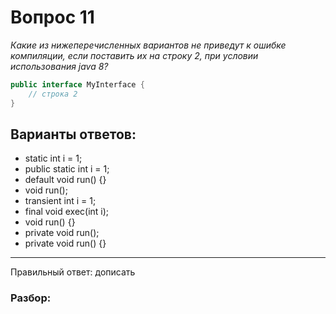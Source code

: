# Вопрос 11
_Какие из нижеперечисленных вариантов не приведут к ошибке компиляции, если поставить их на строку 2, при условии использования java 8?_

```java
public interface MyInterface {
    // строка 2
}
```

## Варианты ответов:

- static int i = 1;
- public static int i = 1;
- default void run() {}
- void run();
- transient int i = 1;
- final void exec(int i);
- void run() {}
- private void run();
- private void run() {}

___

Правильный ответ: дописать

### Разбор: